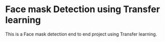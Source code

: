 # Face mask Detection using Transfer learning

This is a Face mask detection end to end project using Transfer learning. 
